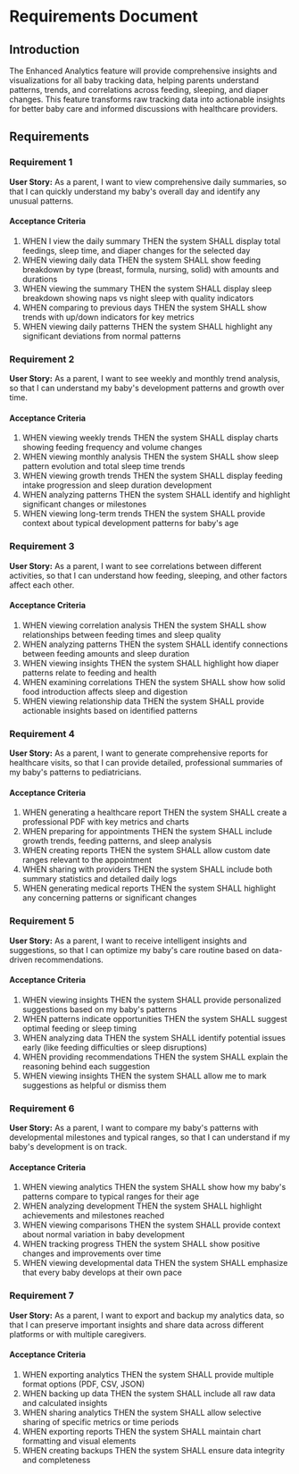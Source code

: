# Requirements Document

## Introduction

The Enhanced Analytics feature will provide comprehensive insights and visualizations for all baby tracking data, helping parents understand patterns, trends, and correlations across feeding, sleeping, and diaper changes. This feature transforms raw tracking data into actionable insights for better baby care and informed discussions with healthcare providers.

## Requirements

### Requirement 1

**User Story:** As a parent, I want to view comprehensive daily summaries, so that I can quickly understand my baby's overall day and identify any unusual patterns.

#### Acceptance Criteria

1. WHEN I view the daily summary THEN the system SHALL display total feedings, sleep time, and diaper changes for the selected day
2. WHEN viewing daily data THEN the system SHALL show feeding breakdown by type (breast, formula, nursing, solid) with amounts and durations
3. WHEN viewing the summary THEN the system SHALL display sleep breakdown showing naps vs night sleep with quality indicators
4. WHEN comparing to previous days THEN the system SHALL show trends with up/down indicators for key metrics
5. WHEN viewing daily patterns THEN the system SHALL highlight any significant deviations from normal patterns

### Requirement 2

**User Story:** As a parent, I want to see weekly and monthly trend analysis, so that I can understand my baby's development patterns and growth over time.

#### Acceptance Criteria

1. WHEN viewing weekly trends THEN the system SHALL display charts showing feeding frequency and volume changes
2. WHEN viewing monthly analysis THEN the system SHALL show sleep pattern evolution and total sleep time trends
3. WHEN viewing growth trends THEN the system SHALL display feeding intake progression and sleep duration development
4. WHEN analyzing patterns THEN the system SHALL identify and highlight significant changes or milestones
5. WHEN viewing long-term trends THEN the system SHALL provide context about typical development patterns for baby's age

### Requirement 3

**User Story:** As a parent, I want to see correlations between different activities, so that I can understand how feeding, sleeping, and other factors affect each other.

#### Acceptance Criteria

1. WHEN viewing correlation analysis THEN the system SHALL show relationships between feeding times and sleep quality
2. WHEN analyzing patterns THEN the system SHALL identify connections between feeding amounts and sleep duration
3. WHEN viewing insights THEN the system SHALL highlight how diaper patterns relate to feeding and health
4. WHEN examining correlations THEN the system SHALL show how solid food introduction affects sleep and digestion
5. WHEN viewing relationship data THEN the system SHALL provide actionable insights based on identified patterns

### Requirement 4

**User Story:** As a parent, I want to generate comprehensive reports for healthcare visits, so that I can provide detailed, professional summaries of my baby's patterns to pediatricians.

#### Acceptance Criteria

1. WHEN generating a healthcare report THEN the system SHALL create a professional PDF with key metrics and charts
2. WHEN preparing for appointments THEN the system SHALL include growth trends, feeding patterns, and sleep analysis
3. WHEN creating reports THEN the system SHALL allow custom date ranges relevant to the appointment
4. WHEN sharing with providers THEN the system SHALL include both summary statistics and detailed daily logs
5. WHEN generating medical reports THEN the system SHALL highlight any concerning patterns or significant changes

### Requirement 5

**User Story:** As a parent, I want to receive intelligent insights and suggestions, so that I can optimize my baby's care routine based on data-driven recommendations.

#### Acceptance Criteria

1. WHEN viewing insights THEN the system SHALL provide personalized suggestions based on my baby's patterns
2. WHEN patterns indicate opportunities THEN the system SHALL suggest optimal feeding or sleep timing
3. WHEN analyzing data THEN the system SHALL identify potential issues early (like feeding difficulties or sleep disruptions)
4. WHEN providing recommendations THEN the system SHALL explain the reasoning behind each suggestion
5. WHEN viewing insights THEN the system SHALL allow me to mark suggestions as helpful or dismiss them

### Requirement 6

**User Story:** As a parent, I want to compare my baby's patterns with developmental milestones and typical ranges, so that I can understand if my baby's development is on track.

#### Acceptance Criteria

1. WHEN viewing analytics THEN the system SHALL show how my baby's patterns compare to typical ranges for their age
2. WHEN analyzing development THEN the system SHALL highlight achievements and milestones reached
3. WHEN viewing comparisons THEN the system SHALL provide context about normal variation in baby development
4. WHEN tracking progress THEN the system SHALL show positive changes and improvements over time
5. WHEN viewing developmental data THEN the system SHALL emphasize that every baby develops at their own pace

### Requirement 7

**User Story:** As a parent, I want to export and backup my analytics data, so that I can preserve important insights and share data across different platforms or with multiple caregivers.

#### Acceptance Criteria

1. WHEN exporting analytics THEN the system SHALL provide multiple format options (PDF, CSV, JSON)
2. WHEN backing up data THEN the system SHALL include all raw data and calculated insights
3. WHEN sharing analytics THEN the system SHALL allow selective sharing of specific metrics or time periods
4. WHEN exporting reports THEN the system SHALL maintain chart formatting and visual elements
5. WHEN creating backups THEN the system SHALL ensure data integrity and completeness